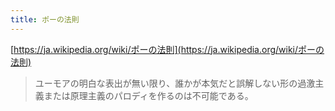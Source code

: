 ```yaml
---
title: ポーの法則
---
```


[https://ja.wikipedia.org/wiki/ポーの法則](https://ja.wikipedia.org/wiki/ポーの法則)

 > 
 > ユーモアの明白な表出が無い限り、誰かが本気だと誤解しない形の過激主義または原理主義のパロディを作るのは不可能である。
